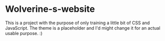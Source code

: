 # Wolverine-s-website
This is a project with the purpose of only training a little bit of CSS and JavaScript.
The theme is a placeholder and I'd might change it for an actual usable purpose.
:)
